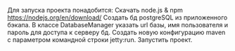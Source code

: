 Для запуска проекта понадобится:
     Скачать node.js & npm
        https://nodejs.org/en/download/
     Создать бд postgreSQL из приложенного бэкапа.
     В классе DatabaseManager указать url базы, имя пользователя и пароль для доступа к серверу бд.
     Создать новую конфигурацию maven с параметром командной строки jetty:run.
     Запустить проект.
